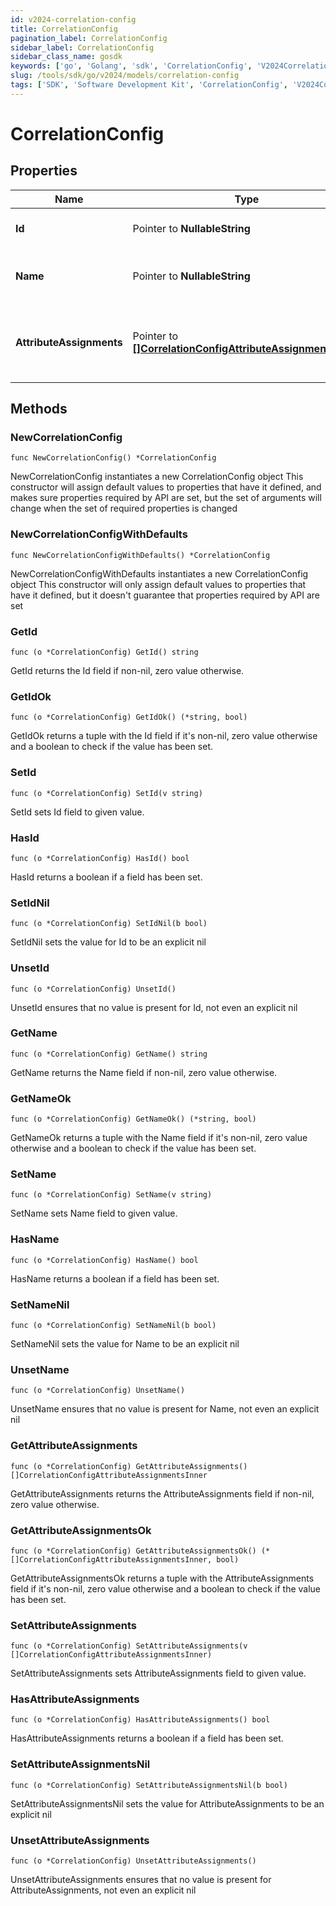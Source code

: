 ```yaml
---
id: v2024-correlation-config
title: CorrelationConfig
pagination_label: CorrelationConfig
sidebar_label: CorrelationConfig
sidebar_class_name: gosdk
keywords: ['go', 'Golang', 'sdk', 'CorrelationConfig', 'V2024CorrelationConfig'] 
slug: /tools/sdk/go/v2024/models/correlation-config
tags: ['SDK', 'Software Development Kit', 'CorrelationConfig', 'V2024CorrelationConfig']
---
```


# CorrelationConfig

## Properties

Name | Type | Description | Notes
------------ | ------------- | ------------- | -------------
**Id** | Pointer to **NullableString** | The ID of the correlation configuration. | [optional] 
**Name** | Pointer to **NullableString** | The name of the correlation configuration. | [optional] 
**AttributeAssignments** | Pointer to [**[]CorrelationConfigAttributeAssignmentsInner**](correlation-config-attribute-assignments-inner) | The list of attribute assignments of the correlation configuration. | [optional] 

## Methods

### NewCorrelationConfig

`func NewCorrelationConfig() *CorrelationConfig`

NewCorrelationConfig instantiates a new CorrelationConfig object
This constructor will assign default values to properties that have it defined,
and makes sure properties required by API are set, but the set of arguments
will change when the set of required properties is changed

### NewCorrelationConfigWithDefaults

`func NewCorrelationConfigWithDefaults() *CorrelationConfig`

NewCorrelationConfigWithDefaults instantiates a new CorrelationConfig object
This constructor will only assign default values to properties that have it defined,
but it doesn't guarantee that properties required by API are set

### GetId

`func (o *CorrelationConfig) GetId() string`

GetId returns the Id field if non-nil, zero value otherwise.

### GetIdOk

`func (o *CorrelationConfig) GetIdOk() (*string, bool)`

GetIdOk returns a tuple with the Id field if it's non-nil, zero value otherwise
and a boolean to check if the value has been set.

### SetId

`func (o *CorrelationConfig) SetId(v string)`

SetId sets Id field to given value.

### HasId

`func (o *CorrelationConfig) HasId() bool`

HasId returns a boolean if a field has been set.

### SetIdNil

`func (o *CorrelationConfig) SetIdNil(b bool)`

 SetIdNil sets the value for Id to be an explicit nil

### UnsetId
`func (o *CorrelationConfig) UnsetId()`

UnsetId ensures that no value is present for Id, not even an explicit nil
### GetName

`func (o *CorrelationConfig) GetName() string`

GetName returns the Name field if non-nil, zero value otherwise.

### GetNameOk

`func (o *CorrelationConfig) GetNameOk() (*string, bool)`

GetNameOk returns a tuple with the Name field if it's non-nil, zero value otherwise
and a boolean to check if the value has been set.

### SetName

`func (o *CorrelationConfig) SetName(v string)`

SetName sets Name field to given value.

### HasName

`func (o *CorrelationConfig) HasName() bool`

HasName returns a boolean if a field has been set.

### SetNameNil

`func (o *CorrelationConfig) SetNameNil(b bool)`

 SetNameNil sets the value for Name to be an explicit nil

### UnsetName
`func (o *CorrelationConfig) UnsetName()`

UnsetName ensures that no value is present for Name, not even an explicit nil
### GetAttributeAssignments

`func (o *CorrelationConfig) GetAttributeAssignments() []CorrelationConfigAttributeAssignmentsInner`

GetAttributeAssignments returns the AttributeAssignments field if non-nil, zero value otherwise.

### GetAttributeAssignmentsOk

`func (o *CorrelationConfig) GetAttributeAssignmentsOk() (*[]CorrelationConfigAttributeAssignmentsInner, bool)`

GetAttributeAssignmentsOk returns a tuple with the AttributeAssignments field if it's non-nil, zero value otherwise
and a boolean to check if the value has been set.

### SetAttributeAssignments

`func (o *CorrelationConfig) SetAttributeAssignments(v []CorrelationConfigAttributeAssignmentsInner)`

SetAttributeAssignments sets AttributeAssignments field to given value.

### HasAttributeAssignments

`func (o *CorrelationConfig) HasAttributeAssignments() bool`

HasAttributeAssignments returns a boolean if a field has been set.

### SetAttributeAssignmentsNil

`func (o *CorrelationConfig) SetAttributeAssignmentsNil(b bool)`

 SetAttributeAssignmentsNil sets the value for AttributeAssignments to be an explicit nil

### UnsetAttributeAssignments
`func (o *CorrelationConfig) UnsetAttributeAssignments()`

UnsetAttributeAssignments ensures that no value is present for AttributeAssignments, not even an explicit nil


